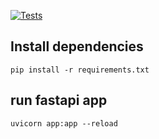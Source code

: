 [![Tests](https://github.com/wOL-Lucas/gnome-sort/actions/workflows/workflow.yaml/badge.svg)](https://github.com/wOL-Lucas/gnome-sort/actions/workflows/workflow.yaml)


## Install dependencies

```
pip install -r requirements.txt
```


## run fastapi app
```
uvicorn app:app --reload
```
